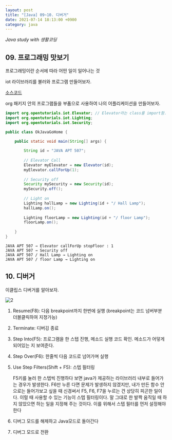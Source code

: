 ```yaml
---
layout: post
title: "[Java] 09~10. 디버거"
date: 2021-07-14 18:13:00 +0900
category: java
---
```


*Java study with 생활코딩*
<br/>
## 09. 프로그래밍 맛보기

프로그래밍이란 순서에 따라 어떤 일이 일어나는 것

iot 라이브러리를 불러와 프로그램 만들어보자.

[소스코드](https://github.com/egoing/java1)

org 패키지 안의 프로그램들을 부품으로 사용하여 나의 어플리케이션을 만들어보자. 

```java
import org.opentutorials.iot.Elevator; // Elevator라는 class를 import함.
import org.opentutorials.iot.Lighting;
import org.opentutorials.iot.Security;

public class OkJavaGoHome {

	public static void main(String[] args) {
	
		String id = "JAVA APT 507";
		
		// Elevator Call
		Elevator myElevator = new Elevator(id);
		myElevator.callForUp(1);
		
		// Security off
		Security mySecurity = new Security(id);
		mySecurity.off();
		
		// Light on
		Lighting hallLamp = new Lighting(id + "/ Hall Lamp");
		hallLamp.on();
		
		Lighting floorLamp = new Lighting(id + "/ floor Lamp");
		floorLamp.on();
		
	}
}
```

```
JAVA APT 507 → Elevator callForUp stopFloor : 1
JAVA APT 507 → Security off
JAVA APT 507 / Hall Lamp → Lighting on
JAVA APT 507 / floor Lamp → Lighting on
```

## 10. 디버거

이클립스 디버거를 알아보자.

![2](https://user-images.githubusercontent.com/75327385/125628324-9ac8d910-adb0-4a4a-97b7-246789a225c4.png)

1. Resume(F8): 다음 breakpoint까지 한번에 실행 (breakpoint는 코드 넘버부분 더블클릭하여 지정가능)
2. Terminate: 디버깅 종료
3. Step Into(F5): 프로그램을 한 스텝 진행, 메소드 실행 코드 확인. 메소드가 어덯게 되어있는 지 보여준다. 
4. Step Over(F6): 한줄씩 다음 코드로 넘어가며 실행
5. Use Step Filters(Shift + F5): 스텝 필터링

    F5키를 눌러 한 스텝씩 진행하다 보면 java가 제공하는 라이브러리 내부로 들어가는 경우가 발생한다. F6만 누른 다면 문제가 발생하지 않겠지만, 내가 만든 함수 안으로는 들어가보고 싶을 때 신경써서 F5, F6, F7을 누르는 건 상당히 피곤한 일이다. 이럴 때 사용할 수 있는 기능이 스텝 필터링이다. 말 그대로 한 발짝 움직일 때 하지 않았으면 하는 일을 지정해 주는 것이다. 이를 위해서 스텝 필터를 먼저 설정해야 한다

6. 디버그 모드를 해제하고 Java모드로 돌아간다
7. 디버그 모드로 전환